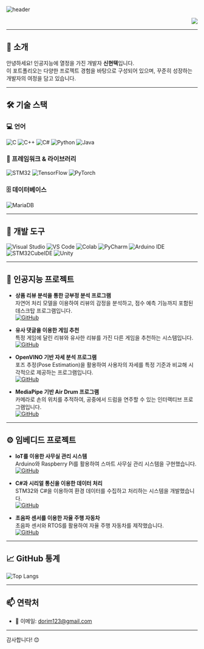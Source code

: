 ![header](https://capsule-render.vercel.app/api?type=wave&height=270&color=gradient&text=%EC%8B%A0%ED%98%84%ED%83%9D%EC%9D%98%20Portfolio&fontAlign=50&fontAlignY=39&desc=shinht97&descSize=26)

<div align="right">
  <a href="https://github.com/shinht97">
    <img src="https://hitscounter.dev/api/hit?url=https%3A%2F%2Fgithub.com%2Fshinht97&label=HITS&icon=github&color=%23198754">
  </a>
</div>

---

## 👋 소개

안녕하세요! 인공지능에 열정을 가진 개발자 **신현택**입니다.  
이 포트폴리오는 다양한 프로젝트 경험을 바탕으로 구성되어 있으며, 꾸준히 성장하는 개발자의 여정을 담고 있습니다.

---

## 🛠 기술 스택

### 💻 언어

![C](https://img.shields.io/badge/C-A8B9CC?style=for-the-badge&logo=c&logoColor=white)
![C++](https://img.shields.io/badge/C++-00599C?style=for-the-badge&logo=cplusplus&logoColor=white)
![C#](https://img.shields.io/badge/C%23-239120?style=for-the-badge&logo=c-sharp&logoColor=white)
![Python](https://img.shields.io/badge/Python-3776AB?style=for-the-badge&logo=python&logoColor=white)
![Java](https://img.shields.io/badge/Java-007396?style=for-the-badge&logo=openjdk&logoColor=white)
  
### 🧰 프레임워크 & 라이브러리

![STM32](https://img.shields.io/badge/STM32-03234B?style=for-the-badge&logo=stmicroelectronics&logoColor=white)
![TensorFlow](https://img.shields.io/badge/TensorFlow-FF6F00?style=for-the-badge&logo=tensorflow&logoColor=white)
![PyTorch](https://img.shields.io/badge/PyTorch-EE4C2C?style=for-the-badge&logo=pytorch&logoColor=white)
  
### 🗄 데이터베이스

![MariaDB](https://img.shields.io/badge/MariaDB-003545?style=for-the-badge&logo=mariadb&logoColor=white)

---

## 🧰 개발 도구

![Visual Studio](https://img.shields.io/badge/Visual_Studio-5C2D91?style=for-the-badge&logo=visualstudio&logoColor=white)
![VS Code](https://img.shields.io/badge/VS_Code-007ACC?style=for-the-badge&logo=visualstudiocode&logoColor=white)
![Colab](https://img.shields.io/badge/Colab-F9AB00?style=for-the-badge&logo=googlecolab&logoColor=white)
![PyCharm](https://img.shields.io/badge/PyCharm-000000?style=for-the-badge&logo=pycharm&logoColor=white)
![Arduino IDE](https://img.shields.io/badge/Arduino_IDE-00979D?style=for-the-badge&logo=arduino&logoColor=white)
![STM32CubeIDE](https://img.shields.io/badge/STM32CubeIDE-03234B?style=for-the-badge&logo=stmicroelectronics&logoColor=white)
![Unity](https://img.shields.io/badge/Unity-000000?style=for-the-badge&logo=unity&logoColor=white)

---

## 🧠 인공지능 프로젝트

- **상품 리뷰 분석을 통한 긍부정 분석 프로그램**  
  자연어 처리 모델을 이용하여 리뷰의 감정을 분석하고, 점수 예측 기능까지 포함된 데스크탑 프로그램입니다.  
  [![GitHub](https://img.shields.io/badge/GitHub-Comment_analysis-181717?style=flat-square&logo=github)](https://github.com/shinht97/Comment_analysis)

- **유사 댓글을 이용한 게임 추천**  
  특정 게임에 달린 리뷰와 유사한 리뷰를 가진 다른 게임을 추천하는 시스템입니다.  
  [![GitHub](https://img.shields.io/badge/GitHub-steamsavemoney-181717?style=flat-square&logo=github)](https://github.com/shinht97/steamsavemoney)

- **OpenVINO 기반 자세 분석 프로그램**  
  포즈 추정(Pose Estimation)을 활용하여 사용자의 자세를 특정 기준과 비교해 시각적으로 제공하는 프로그램입니다.  
  [![GitHub](https://img.shields.io/badge/GitHub-Final_project-181717?style=flat-square&logo=github)](https://github.com/BrotherHwan/Final_project)

- **MediaPipe 기반 Air Drum 프로그램**  
  카메라로 손의 위치를 추적하여, 공중에서 드럼을 연주할 수 있는 인터랙티브 프로그램입니다.  
  [![GitHub](https://img.shields.io/badge/GitHub-AirDrum-181717?style=flat-square&logo=github)](https://github.com/shinht97/AirDrum)

<!--
- **MediaPipe 기반 차량 운전자 상태 관제 시스템**  
  운전자의 얼굴 및 눈 상태를 인식하여 졸음, 집중도, 시선 등을 분석하고 차량 내 경고를 제공하는 시스템입니다.  
  [![GitHub](https://img.shields.io/badge/GitHub-Driver_Monitoring_MediaPipe-181717?style=flat-square&logo=github)](https://github.com/shinht97/Driver_Monitoring_MediaPipe) -->

---

## ⚙️ 임베디드 프로젝트

- **IoT를 이용한 사무실 관리 시스템**  
  Arduino와 Raspberry Pi를 활용하여 스마트 사무실 관리 시스템을 구현했습니다.  
  [![GitHub](https://img.shields.io/badge/GitHub-IoT_OFFICE_PROJECT-181717?style=flat-square&logo=github)](https://github.com/shinht97/IoT_OFFICE_PROJECT)

- **C#과 시리얼 통신을 이용한 데이터 처리**  
  STM32와 C#을 이용하여 환경 데이터를 수집하고 처리하는 시스템을 개발했습니다.  
  [![GitHub](https://img.shields.io/badge/GitHub-CS_serial_project-181717?style=flat-square&logo=github)](https://github.com/shinht97/CS_serial_project)

- **초음파 센서를 이용한 자율 주행 자동차**  
  초음파 센서와 RTOS를 활용하여 자율 주행 자동차를 제작했습니다.  
  [![GitHub](https://img.shields.io/badge/GitHub-Ultra_sonic_car-181717?style=flat-square&logo=github)](https://github.com/shinht97/Ultra_sonic_car)

---

## 📈 GitHub 통계

![Top Langs](https://github-readme-stats.vercel.app/api/top-langs/?username=shinht97&layout=compact&theme=radical)

---

## 📫 연락처

- 📧 이메일: dorim123@gmail.com

---

감사합니다! 😊
